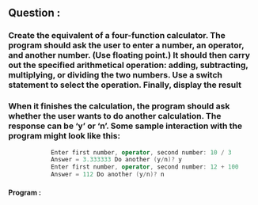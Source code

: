 ## Question :

### Create the equivalent of a four-function calculator. The program should ask the user to enter a number, an operator, and another number. (Use floating point.) It should then carry out the specified arithmetical operation: adding, subtracting, multiplying, or dividing the two numbers. Use a switch statement to select the operation. Finally, display the result
### When it finishes the calculation, the program should ask whether the user wants to do another calculation. The response can be ‘y’ or ‘n’. Some sample interaction with the program might look like this:

```C++
            Enter first number, operator, second number: 10 / 3 
            Answer = 3.333333 Do another (y/n)? y 
            Enter first number, operator, second number: 12 + 100 
            Answer = 112 Do another (y/n)? n
```

#### Program :

```C++

```
